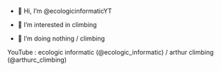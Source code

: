 - 👋 Hi, I’m @ecologicinformaticYT

- 👀 I’m interested in climbing

- 🌱 I’m doing nothing / climbing

YouTube : ecologic informatic (@ecologic_informatic) / arthur climbing (@arthurc_climbing)
